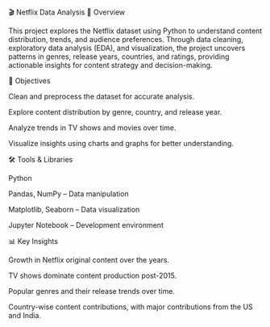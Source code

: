 🎬 Netflix Data Analysis
📌 Overview

This project explores the Netflix dataset using Python to understand content distribution, trends, and audience preferences. Through data cleaning, exploratory data analysis (EDA), and visualization, the project uncovers patterns in genres, release years, countries, and ratings, providing actionable insights for content strategy and decision-making.

🎯 Objectives

Clean and preprocess the dataset for accurate analysis.

Explore content distribution by genre, country, and release year.

Analyze trends in TV shows and movies over time.

Visualize insights using charts and graphs for better understanding.

🛠️ Tools & Libraries

Python

Pandas, NumPy – Data manipulation

Matplotlib, Seaborn – Data visualization

Jupyter Notebook – Development environment

📊 Key Insights

Growth in Netflix original content over the years.

TV shows dominate content production post-2015.

Popular genres and their release trends over time.

Country-wise content contributions, with major contributions from the US and India.
